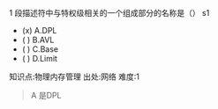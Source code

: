 1
段描述符中与特权级相关的一个组成部分的名称是（） s1
- (x) A.DPL
- ( ) B.AVL
- ( ) C.Base
- ( ) D.Limit

知识点:物理内存管理
出处:网络
难度:1
> A 是DPL
